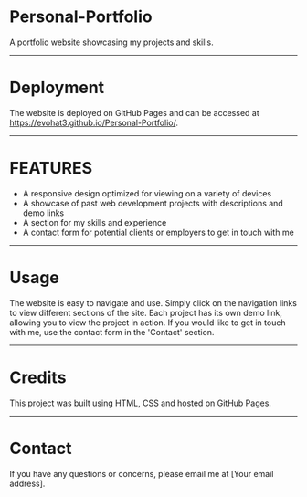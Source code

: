 # Personal-Portfolio

A portfolio website showcasing my projects and skills.

---------------------------------------------------------------------------------------
# Deployment


The website is deployed on GitHub Pages and can be accessed at https://evohat3.github.io/Personal-Portfolio/.


---------------------------------------------------------------------------------------
# FEATURES

* A responsive design optimized for viewing on a variety of devices
* A showcase of past web development projects with descriptions and demo links
* A section for my skills and experience
* A contact form for potential clients or employers to get in touch with me

---------------------------------------------------------------------------------------
# Usage

The website is easy to navigate and use. Simply click on the navigation links to view different sections of the site. Each project has its own demo link, allowing you to view the project in action. If you would like to get in touch with me, use the contact form in the 'Contact' section.

---------------------------------------------------------------------------------------
# Credits

This project was built using HTML, CSS and hosted on GitHub Pages.

---------------------------------------------------------------------------------------
# Contact

If you have any questions or concerns, please email me at [Your email address].